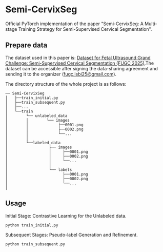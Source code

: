 # Semi-CervixSeg
Official PyTorch implementation of the paper "Semi-CervixSeg: A Multi-stage Training Strategy for Semi-Supervised Cervical Segmentation".

## Prepare data
The dataset used in this paper is: [Dataset for Fetal Ultrasound Grand Challenge: Semi-Supervised Cervical Segmentation (FUGC 2025)](https://zenodo.org/records/14305302).The dataset can be accessible after signing the data-sharing agreement and sending it to the organizer (fugc.isbi25@gmail.com).

The directory structure of the whole project is as follows:
```
── Semi-CervixSeg
│   ├──train_initial.py
│   ├──train_subsequent.py
│   ├──...
│   └──train
│        └── unlabeled_data
│        │        └── images
│        │             ├──0001.png
│        │             ├──0002.png
│        │             └──...
│        │
│        └──labeled_data
│                  ├── images
│                  │     ├──0001.png
│                  │     ├──0002.png
│                  │     └──...
│                  │
│                  └── labels
│                        ├──0001.png
│                        ├──0002.png
│                        └──...
│
```


## Usage
Initial Stage: Contrastive Learning for the Unlabeled data.
```bash
python train_initial.py
```

Subsequent Stages: Pseudo-label Generation and Refinement.
```bash
python train_subsequent.py
```
